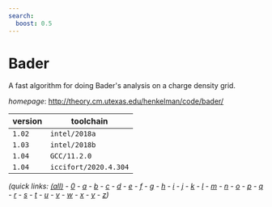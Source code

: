 ```yaml
---
search:
  boost: 0.5
---
```

# Bader

A fast algorithm for doing Bader's analysis on a charge density grid.

*homepage*: <http://theory.cm.utexas.edu/henkelman/code/bader/>

version | toolchain
--------|----------
``1.02`` | ``intel/2018a``
``1.03`` | ``intel/2018b``
``1.04`` | ``GCC/11.2.0``
``1.04`` | ``iccifort/2020.4.304``


*(quick links: [(all)](../index.md) - [0](../0/index.md) - [a](../a/index.md) - [b](../b/index.md) - [c](../c/index.md) - [d](../d/index.md) - [e](../e/index.md) - [f](../f/index.md) - [g](../g/index.md) - [h](../h/index.md) - [i](../i/index.md) - [j](../j/index.md) - [k](../k/index.md) - [l](../l/index.md) - [m](../m/index.md) - [n](../n/index.md) - [o](../o/index.md) - [p](../p/index.md) - [q](../q/index.md) - [r](../r/index.md) - [s](../s/index.md) - [t](../t/index.md) - [u](../u/index.md) - [v](../v/index.md) - [w](../w/index.md) - [x](../x/index.md) - [y](../y/index.md) - [z](../z/index.md))*

